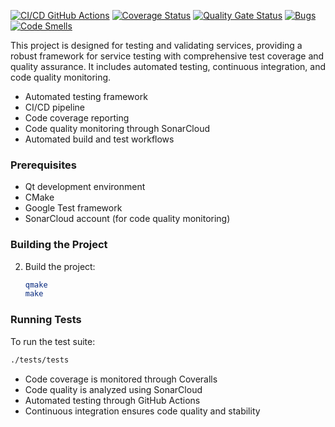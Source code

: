 [![CI/CD GitHub Actions](https://github.com/DaniloPeter/Lab1/actions/workflows/cmake.yml/badge.svg)](https://github.com/DaniloPeter/Lab1/actions/workflows/cmake.yml)
[![Coverage Status](https://coveralls.io/repos/github/DaniloPeter/Lab1/badge.svg?branch=main)](https://coveralls.io/github/DaniloPeter/Lab1?branch=main)
[![Quality Gate Status](https://sonarcloud.io/api/project_badges/measure?project=danilopeter&metric=alert_status)](https://sonarcloud.io/summary/new_code?id=danilopeter)
[![Bugs](https://sonarcloud.io/api/project_badges/measure?project=danilopeter&metric=bugs)](https://sonarcloud.io/summary/new_code?id=danilopeter)
[![Code Smells](https://sonarcloud.io/api/project_badges/measure?project=danilopeter&metric=code_smells)](https://sonarcloud.io/summary/new_code?id=danilopeter)

This project is designed for testing and validating services, providing a robust framework for service testing with comprehensive test coverage and quality assurance. It includes automated testing, continuous integration, and code quality monitoring.

- Automated testing framework
- CI/CD pipeline
- Code coverage reporting
- Code quality monitoring through SonarCloud
- Automated build and test workflows

### Prerequisites

- Qt development environment
- CMake
- Google Test framework
- SonarCloud account (for code quality monitoring)

### Building the Project

2. Build the project:
   ```bash
   qmake
   make
   ```

### Running Tests

To run the test suite:

```bash
./tests/tests
```

- Code coverage is monitored through Coveralls
- Code quality is analyzed using SonarCloud
- Automated testing through GitHub Actions
- Continuous integration ensures code quality and stability
